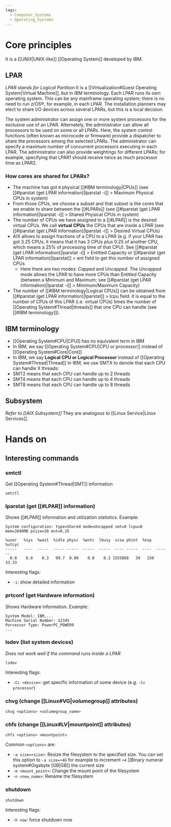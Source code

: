 ```yaml
---
tags:
  - Computer_Systems
  - Operating_Systems
---
```

# Core principles
It is a [[UNIX|UNIX-like]] [[Operating System]] developed by IBM.
## LPAR
_LPAR stands for Logical Partition_
It is a [[Virtualization#Guest Operating System|Virtual Machine]], but in IBM terminology. Each LPAR runs its own operating system. This can be any mainframe operating system; there is no need to run z/OS®, for example, in each LPAR. The installation planners may elect to share I/O devices across several LPARs, but this is a local decision.

The system administrator can assign one or more system processors for the exclusive use of an LPAR. Alternately, the administrator can allow all processors to be used on some or all LPARs. Here, the system control functions (often known as microcode or firmware) provide a dispatcher to share the processors among the selected LPARs. The administrator can specify a maximum number of concurrent processors executing in each LPAR. The administrator can also provide weightings for different LPARs; for example, specifying that LPAR1 should receive twice as much processor time as LPAR2.
### How cores are shared for LPARs?
- The machine has got `N` physical [[#IBM terminology|CPUs]] (see [[#lparstat (get LPAR information)|lparstat -i]] > Maximum Physical CPUs in system)
- From those CPUs, we choose a subset and that subset is the cores that we enable to share between the [[#LPARs]] (see [[#lparstat (get LPAR information)|lparstat -i]] > Shared Physical CPUs in system)
- The number of CPUs we have assigned to a [[#LPAR]] is the desired virtual CPUs. We call **virtual CPUs** the CPUs that are inside a LPAR (see [[#lparstat (get LPAR information)|lparstat -i]] > Desired Virtual CPUs)
- AIX allows to assign fractions of a CPU to a LPAR (e.g. if your LPAR has got 3.25 CPUs, it means that it has 3 CPUs plus 0.25 of another CPU, which means a 25% of processing time of that CPU). See [[#lparstat (get LPAR information)|lparstat -i]] > Entitled Capacity or [[#lparstat (get LPAR information)|lparstat]] > ent field to get this number of assigned CPUs
	- Here there are two modes: _Capped_ and _Uncapped_. The _Uncapped_ mode allows the LPAR to have more CPUs than Entitled Capacity (between a Minimum and Maximum; see [[#lparstat (get LPAR information)|lparstat -i]] > Minimum/Maximum Capacity)
- The number of [[#IBM terminology|Logical CPUs]] can be obtained from [[#lparstat (get LPAR information)|lparstat]] > lcpu field. it is equal to the number of CPUs of this LPAR (i.e. virtual CPUs) times the number of [[Operating System#Thread|threads]] that one CPU can handle (see [[#IBM terminology]]).

## IBM terminology
- [[Operating System#CPU|CPU]] has no equivalent term in IBM
- In IBM, we say [[Operating System#CPU|CPU or processor]] instead of [[Operating System#Core|Core]]
- In IBM, we say **Logical CPU or Logical Processor** instead of [[Operating System#Thread|Thread]]
In IBM, we use SMTX to denote that each CPU can handle X threads:
- SMT2 means that each CPU can handle up to 2 threads
- SMT4 means that each CPU can handle up to 4 threads
- SMT8 means that each CPU can handle up to 8 threads
## Subsystem
_Refer to [[AIX Subsystem]]_
They are analogous to [[Linux Service|Linux Services]].
# Hands on
## Interesting commands
### smtctl
Get [[Operating System#Thread|SMT]] information
```
smtctl
```
### lparstat (get [[#LPAR]] information)
Shows [[#LPAR]] information and utilization statistics. Example:
```
System configuration: type=Shared mode=Uncapped smt=8 lcpu=8 mem=2048MB psize=20 ent=0.25

%user   %sys  %wait  %idle physc  %entc  lbusy  vcsw phint  %nsp  %utcyc
-----   ----  -----  ----- -----  -----  -----  ---- -----  ----  ------
  0.0    0.0    0.3   99.7  0.00    0.0    0.2 1555868   39   150   33.33
```
Interesting flags:
- `-i`: show detailed information
### prtconf (get Hardware information)
Shows Hardware information. Example:
```
System Model: IBM,...
Machine Serial Number: 12345
Porcessor Type: PowerPC_POWER9
...
```
### lsdev (list system devices)
_Does not work well if the command runs inside a LPAR_
```
lsdev
```
Interesting flags:
- `-Cc <device>`: get specific information of some device (e.g. `-Cc processor`)
### chvg (change [[Linux#VG|volumegroup]] attributes)
```
chvg <options> <volumegroup_name>
```
### chfs (change [[Linux#LV|mountpoint]] attributes)
```
chfs <options> <mountpoint>
```
Common `<options>` are:
- `-a size=<size>`: Resize the filesystem to the specified size. You can set this option to `-a size=+4G` for example to increment `+4` [[Binary numeral system#Gigabyte \[GB|GB]] the current size
- `-m <mount_point>`: Change the mount point of the filesystem
- `-n <new_name>`: Rename the filesystem
### shutdown
```shell
shutdown
```
Interesting flags:
- `-h now`: force shutdown now